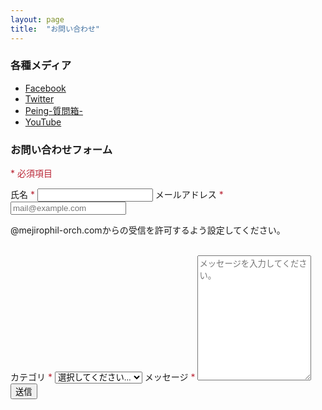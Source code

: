 ```yaml
---
layout: page
title:  "お問い合わせ"
---
```


### 各種メディア
* [Facebook](https://www.facebook.com/MPOsince2018/)
* [Twitter](https://twitter.com/MPOsince2018)
* [Peing-質問箱-](https://peing.net/mposince2018)
* [YouTube](https://www.youtube.com/channel/UCtf03ktbP1GfXjeept8sdNA)

### お問い合わせフォーム
<p><span style="color:#ba2636">*&nbsp;必須項目</span> </p>
<script type="text/javascript">
    var submitted = false;
    var currentURL = window.location.href;
</script>
<iframe name="hidden_iframe" id="hidden_iframe" style="display:none;" onload="if(submitted) {window.location='/thanks';}"></iframe>
  <form action="https://docs.google.com/forms/d/e/1FAIpQLSfjC7mv9Pj6ybPoUfC3zxa5ZNwM9gAgrmjryu3poRggTxMbyA/formResponse" target="hidden_iframe" onsubmit="submitted=true;">
    <label for="userName">氏名<span style="color:#ba2636">&nbsp;*</span></label>
      <input type="text" id="userName" name="entry.1912182567" placeholder="" required>
    <label for="email">メールアドレス<span style="color:#ba2636">&nbsp;*</span></label>
        <input type="email" id="email" name="entry.150345241" placeholder="mail@example.com" required>
        <p class="small">@mejirophil-orch.comからの受信を許可するよう設定してください。</p><br>
    <label for="category">カテゴリ<span style="color:#ba2636">&nbsp;*</span></label>
        <select id="contactType" name="entry.1654052070" required>
            <option value="">選択してください...</option>
            <option value="演奏会">演奏会</option>
            <option value="入団希望・相談">入団希望・相談</option>
            <option value="演奏依頼">演奏依頼</option>
            <option value="チラシ挟込">チラシ挟込</option>
            <option value="その他">その他</option>
      </select>
    <label for="content">メッセージ<span style="color:#ba2636">&nbsp;*</span></label>
      <textarea id="content" name="entry.780349072" style="height:200px" placeholder="メッセージを入力してください。" required></textarea>
    <input type="submit" value="送信">
</form>
